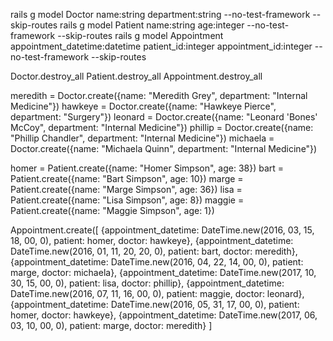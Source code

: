 rails g model Doctor name:string department:string --no-test-framework --skip-routes
rails g model Patient name:string age:integer --no-test-framework --skip-routes
rails g model Appointment appointment_datetime:datetime patient_id:integer appointment_id:integer --no-test-framework --skip-routes

Doctor.destroy_all
Patient.destroy_all
Appointment.destroy_all

meredith = Doctor.create({name: "Meredith Grey", department: "Internal Medicine"})
hawkeye = Doctor.create({name: "Hawkeye Pierce", department: "Surgery"})
leonard = Doctor.create({name: "Leonard 'Bones' McCoy", department: "Internal Medicine"})
phillip = Doctor.create({name: "Phillip Chandler", department: "Internal Medicine"})
michaela = Doctor.create({name: "Michaela Quinn", department: "Internal Medicine"})

homer = Patient.create({name: "Homer Simpson", age: 38})
bart = Patient.create({name: "Bart Simpson", age: 10})
marge = Patient.create({name: "Marge Simpson", age: 36})
lisa = Patient.create({name: "Lisa Simpson", age: 8})
maggie = Patient.create({name: "Maggie Simpson", age: 1})

Appointment.create([
  {appointment_datetime: DateTime.new(2016, 03, 15, 18, 00, 0), patient: homer, doctor: hawkeye},
  {appointment_datetime: DateTime.new(2016, 01, 11, 20, 20, 0), patient: bart, doctor: meredith},
  {appointment_datetime: DateTime.new(2016, 04, 22, 14, 00, 0), patient: marge, doctor: michaela},
  {appointment_datetime: DateTime.new(2017, 10, 30, 15, 00, 0), patient: lisa, doctor: phillip},
  {appointment_datetime: DateTime.new(2016, 07, 11, 16, 00, 0), patient: maggie, doctor: leonard},
  {appointment_datetime: DateTime.new(2016, 05, 31, 17, 00, 0), patient: homer, doctor: hawkeye},
  {appointment_datetime: DateTime.new(2017, 06, 03, 10, 00, 0), patient: marge, doctor: meredith}
]


